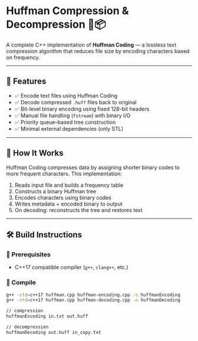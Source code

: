 # Huffman Compression & Decompression 🔐📦

A complete C++ implementation of **Huffman Coding** — a lossless text compression algorithm that reduces file size by encoding characters based on frequency.

---

## 📂 Features

- ✅ Encode text files using Huffman Coding  
- ✅ Decode compressed `.huff` files back to original  
- ✅ Bit-level binary encoding using fixed 128-bit headers  
- ✅ Manual file handling (`fstream`) with binary I/O  
- ✅ Priority queue–based tree construction  
- ✅ Minimal external dependencies (only STL)

---

## 🧠 How It Works

Huffman Coding compresses data by assigning shorter binary codes to more frequent characters. This implementation:

1. Reads input file and builds a frequency table
2. Constructs a binary Huffman tree
3. Encodes characters using binary codes
4. Writes metadata + encoded binary to output
5. On decoding: reconstructs the tree and restores text

---

## 🛠️ Build Instructions

### 🔧 Prerequisites

- C++17 compatible compiler (`g++`, `clang++`, etc.)

### 🧱 Compile

```bash
g++ -std=c++17 huffman.cpp huffman-encoding.cpp -o huffmanEncoding
g++ -std=c++17 huffman.cpp huffman-decoding.cpp -o huffmanDecoding

// compression
huffmanEncoding in.txt out.huff

// decompression
huffmanDecoding out.huff in_copy.txt
